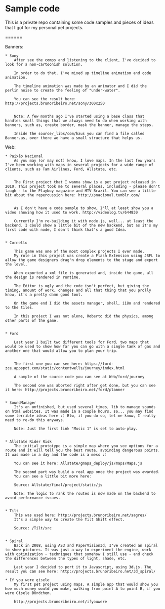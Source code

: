 Sample code
======


This is a private repo containing some code samples and pieces of ideas that I got for my personal pet projects.


======

Banners:

	* Sony 
		After see the comps and listening to the client, I've decided to look for a non-cartoonish solution.

		In order to do that, I've mixed up timeline animation and code animation.

		The timeline animation was made by an animator and I did the perlin noise to create the feeling of "under-water".

		You can see the result here: http://projects.brunoribeiro.net/sony/300x250


		Note: A few months ago I've started using a base class that handles small things that we always need to do when working with banners, such as, create border, mask the banner, manage the steps.

		Inside the source/_libs/com/haus you can find a file called Banner.as, over there we have a small structure that helps us.


Web:


	* Paixão Nacional
		As you may (or may not) know, I love maps. In the last few years I've been working with maps in several projects for a wide range of clients, such as Tam Airlines, Ford, Allstate, etc.


		The First project that I wanna show is a pet project released in 2010. This project took me to several places, including - please don't laugh - to the Playboy magazine and MTV Brazil. You can see a little bit about the repercussion here: http://pnacional.tumblr.com/


		As I don't have a code sample to show, I'll at least show you a video showing how it used to work. http://videolog.tv/644830

		Currently I'm re-building it with node.js, well... at least the backend. I could show a little bit of the new backend, but as it's my first code with node, I don't think that's a good Idea.


	* Cornetto

		This game was one of the most complex projects I ever made.
		My role in this project was create a Flash Extension using JSFL to allow the game designers drag'n drop elements to the stage and export the level.

		When exported a xml file is generated and, inside the game, all the design is rendered in runtime.

		The Editor is ugly and the code isn't perfect, but giving the timing, amount of work, changes and all that thing that you prolly know, it's a pretty damn good tool.

		On the game end I did the assets manager, shell, i18n and rendered to the tiles.

		In this project I was not alone, Roberto did the physics, among other parts of the game.


	* Ford

		Last year I built two different tools for Ford, two maps that would be used to show how far you can go with a single tank of gas and another one that would allow you to plan your trip.


		The first one you can see here: https://ford-zce.appspot.com/static/contentwells/journey/index.html

		A sample of the source code you can see at Web/ford/journey

		The second one was aborted right after get done, but you can see it here: http://projects.brunoribeiro.net/ford/planner


	* SoundManager
		It's an unfinished, but used several times, lib to manage sounds on html websites. It was made in a couple hours, so... you may find some terrible ideas here :) Btw, if you do so, let me know, I really need to re-do this anyways.

		Note: Just the first link "Music 1" is set to auto-play.


	* Allstate Rider Risk
		The initial prototype is a simple map where you see options for a route and it will tell you the best route, avoinding dangerous points. It was made in a day and the code is a mess :)
		
		You can see it here: Allstate/gmaps_deploy/js/maps/Maps.js 

		The second part was build a real app once the project was awarded.
		You can see a little bit more here:

		Source: Allstate/final/project/static/js

		Note: The logic to rank the routes is now made on the backend to avoid performance issues.


	* Tilt
		This was used here: http://projects.brunoribeiro.net/sagres/
		It's a simple way to create the Tilt Shift effect. 

		Source: /Tilt/src

	
	* Spiral
		Back in 2008, using AS3 and PaperVision3d, I've created an spiral to show pictures. It was just a way to experiment the engine, work with optimization - techniques that somehow I still use - and check the differences between the types of light, shade, etc.

		Last year I decided to port it to Javascript, using 3d.js. The result you can see here: http://projects.brunoribeiro.net/3d_spiral/

	* If you were gisele
		My first pet project using maps. A simple app that would show you how much money would you make, walking from point A to point B, if you were Gisele Bündchen. 

		http://projects.brunoribeiro.net/ifyouwere
